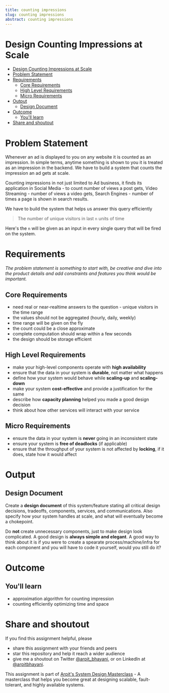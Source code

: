 ```yaml
---
title: counting impressions 
slug: counting impressions 
abstract: counting impressions 
---
```


 Design Counting Impressions at Scale
===

<!--ts-->
* [Design Counting Impressions at Scale](#design-counting-impressions-at-scale)
* [Problem Statement](#problem-statement)
* [Requirements](#requirements)
   * [Core Requirements](#core-requirements)
   * [High Level Requirements](#high-level-requirements)
   * [Micro Requirements](#micro-requirements)
* [Output](#output)
   * [Design Document](#design-document)
* [Outcome](#outcome)
   * [You'll learn](#youll-learn)
* [Share and shoutout](#share-and-shoutout)
<!--te-->

# Problem Statement

Whenever an ad is displayed to you on any website it is counted as an impression. In simple terms, anytime something is shown to you it is treated as an impression in the backend. We have to build a system that counts the impression an ad gets at scale.

Counting impressions in not just limited to Ad business, it finds its application in Social Media - to count number of views a post gets, Video Streaming - number of views a video gets,   Search Engines - number of times a page is shown in search results.

We have to build the system that helps us answer this query efficiently

> The number of unique visitors in last `n` units of time

Here's the `n` will be given as an input in every single query that will be fired on the system. 

# Requirements

<!--rs-->
*The problem statement is something to start with, be creative and dive into the product details and add constraints and features you think would be important.*
<!--re-->

## Core Requirements

 - need real or near-realtime answers to the question - unique visitors in the time range
 - the values should not be aggregated (hourly, daily, weekly)
 - time range will be given on the fly
 - the count could be a close approximate
 - complete computation should wrap within a few seconds
 - the design should be storage efficient

##  High Level Requirements
<!--hs-->
- make your high-level components operate with **high availability**
 - ensure that the data in your system is **durable**, not matter what happens
 - define how your system would behave while **scaling-up** and **scaling-down**
 - make your system **cost-effective** and provide a justification for the same
 - describe how **capacity planning** helped you made a good design decision 
 - think about how other services will interact with your service
<!--he-->

##  Micro Requirements
<!--ms-->
- ensure the data in your system is **never** going in an inconsistent state
 - ensure your system is **free of deadlocks** (if applicable)
 - ensure that the throughput of your system is not affected by **locking**, if it does, state how it would affect
<!--me-->

# Output

## Design Document
<!--ds-->
Create a **design document** of this system/feature stating all critical design decisions, tradeoffs, components, services, and communications. Also specify how your system handles at scale, and what will eventually become a chokepoint.

Do **not** create unnecessary components, just to make design look complicated. A good design is **always simple and elegant**. A good way to think about it is if you were to create a spearate process/machine/infra for each component and you will have to code it yourself, would you still do it?
<!--de-->

# Outcome

##  You'll learn

- approximation algorithm for counting impression
- counting efficiently optimizing time and space

<!--fs-->
#  Share and shoutout

If you find this assignment helpful, please
 - share this assignment with your friends and peers
 - star this repository and help it reach a wider audience
 - give me a shoutout on Twitter [@arpit_bhayani](https://twitter.com/@arpit_bhayani), or on LinkedIn at [@arpitbhayani](https://www.linkedin.com/in/arpitbhayani/).

This assignment is part of [Arpit's System Design Masterclass](https://arpitbhayani.me/masterclass) - A masterclass that helps you become great at designing scalable, fault-tolerant, and highly available systems.
<!--fe-->
